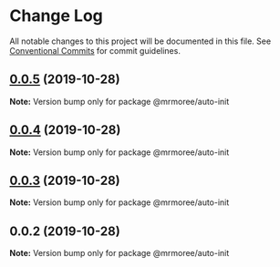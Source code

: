 # Change Log

All notable changes to this project will be documented in this file.
See [Conventional Commits](https://conventionalcommits.org) for commit guidelines.

## [0.0.5](https://github.com/mrmoree/ReweComponents/compare/@mrmoree/auto-init@0.0.4...@mrmoree/auto-init@0.0.5) (2019-10-28)

**Note:** Version bump only for package @mrmoree/auto-init





## [0.0.4](https://github.com/mrmoree/ReweComponents/compare/@mrmoree/auto-init@0.0.3...@mrmoree/auto-init@0.0.4) (2019-10-28)

**Note:** Version bump only for package @mrmoree/auto-init





## [0.0.3](https://github.com/mrmoree/ReweComponents/compare/@mrmoree/auto-init@0.0.2...@mrmoree/auto-init@0.0.3) (2019-10-28)

**Note:** Version bump only for package @mrmoree/auto-init





## 0.0.2 (2019-10-28)

**Note:** Version bump only for package @mrmoree/auto-init
